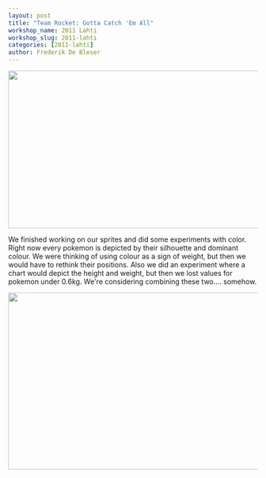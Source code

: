 ```yaml
---
layout: post
title: "Team Rocket: Gotta Catch 'Em All"
workshop_name: 2011 Lahti
workshop_slug: 2011-lahti
categories: [2011-lahti]
author: Frederik De Bleser
---
```

<a rel="attachment wp-att-205" href="http://workshops.nodebox.net/2011-3/?attachment_id=205"><img class="alignnone size-medium wp-image-205" src="http://workshops.nodebox.net/2011-3/wp-content/uploads/2011/06/Screen-shot-2011-06-01-at-3.20.44-PM-590x318.png" alt="" width="590" height="318" /></a>

We finished working on our sprites and did some experiments with color. Right now every pokemon is depicted by their silhouette and dominant colour. We were thinking of using colour as a sign of weight, but then we would have to rethink their positions. Also we did an experiment where a chart would depict the height and weight, but then we lost values for pokemon under 0.6kg. We're considering combining these two.... somehow.

<a rel="attachment wp-att-208" href="http://workshops.nodebox.net/2011-3/?attachment_id=208"><img class="alignnone size-medium wp-image-208" src="http://workshops.nodebox.net/2011-3/wp-content/uploads/2011/06/Screen-shot-2011-06-01-at-11.30.04-AM-590x357.png" alt="" width="590" height="357" /></a>
